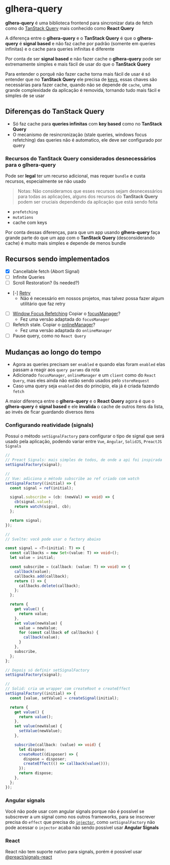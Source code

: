 # glhera-query

**glhera-query** é uma biblioteca frontend para sincronizar data de fetch como do [TanStack Query](https://tanstack.com/query/latest/docs/framework/react/overview) mais conhecido como **React Query**

A diferença entre o **glhera-query** e o **TanStack Query** é que o **glhera-query** é **signal based** e não faz cache por padrão (somente em queries infinitas) e o cache para queries infinitas é diferente

Por conta de ser **signal based** e não fazer cache o **glhera-query** pode ser extremamente simples e mais fácil de usar do que o **TanStack Query**

Para entender o porquê não fazer cache torna mais fácil de usar é só entender que no **TanStack Query** ele precisa de [keys](https://tanstack.com/query/latest/docs/framework/react/guides/query-keys), essas chaves são necessárias para fazer cache, quando não se depende de `cache`, uma grande complexidade da aplicação é removida, tornando tudo mais fácil e simples de se usar

## Diferenças do **TanStack Query**

- Só faz cache para **queries infinitas** com **key based** como no **TanStack Query**
- O mecanismo de resincronização (stale queries, windows focus refetching) das queries não é automatico, ele deve ser configurado por query

### Recursos do **TanStack Query** considerados desnecessários para o **glhera-query**

Pode ser **legal** ter um recurso adicional, mas requer `bundle` e custa recursos, especialmente se não usado

> Notas: Não consideramos que esses recursos sejam desnecessários para todas as aplicações, alguns dos recursos do **TanStack Query** podem ser cruciais dependendo da aplicação que está sendo feita

- `prefetching`
- `mutations`
- cache com keys

Por conta dessas diferenças, para que um app usando **glhera-query** faça grande parte do que um app com o **TanStack Query** (desconsiderando cache) é muito mais simples e depende de menos bundle

## Recursos sendo implementados

- [x] Cancellable fetch (Abort Signal)
- [ ] Infinite Queries
- [ ] Scroll Restoration? (Is needed?)
- [-] [Retry](https://tanstack.com/query/latest/docs/framework/react/guides/query-retries)
  - Não é necessário em nossos projetos, mas talvez possa fazer algum utilitário que faz retry
- [ ] [Window Focus Refetching](https://tanstack.com/query/latest/docs/framework/react/guides/window-focus-refetching) Copiar o [focusManager](https://tanstack.com/query/latest/docs/reference/focusManager)?
  - Fez uma versão adaptada do `focusManager`
- [ ] Refetch stale. Copiar o [onlineManager](https://tanstack.com/query/latest/docs/reference/onlineManager)?
  - Fez uma versão adaptada do `onlineManager`
- [ ] Pause query, como no `React Query`

## Mudanças ao longo do tempo

- Agora as queries precisam ser `enabled` e quando elas foram `enabled` elas passam a reagir aos `query params` da rota
- Adicionado `focusManager`, `onlineManager` e um `client` como do `React Query`, mas eles ainda não estão sendo usados pelo `storeRequest`
- Caso uma query seja `enabled` des do princípio, ela já é criada fazendo `fetch`

A maior diferença entre o **glhera-query** e o **React Query** agora é que o **glhera-query** é **signal based** e ele **invalida** o cache de outros itens da lista, ao invés de ficar guardando diversos itens

### Configurando reatividade (signals)

Possui o método `setSignalFactory` para configurar o tipo de signal que será usado pela aplicação, podendo variar entre `Vue`, `Angular`, `SolidJS`, `PreactJS Signals`

```ts
//
// Preact Signals: mais simples de todos, de onde a api foi inspirada
setSignalFactory(signal);

//
// Vue: adiciona o método subscribe ao ref criado com watch
setSignalFactory((initial) => {
  const signal = ref(initial);

  signal.subscribe = (cb: (newVal) => void) => {
    cb(signal.value);
    return watch(signal, cb);
  };

  return signal;
});

//
// Svelte: você pode usar o factory abaixo

const signal = <T>(initial: T) => {
  const callbacks = new Set<(value: T) => void>();
  let value = initial;

  const subscribe = (callback: (value: T) => void) => {
    callback(value);
    callbacks.add(callback);
    return () => {
      callbacks.delete(callback);
    };
  };

  return {
    get value() {
      return value;
    },
    set value(newValue) {
      value = newValue;
      for (const callback of callbacks) {
        callback(value);
      }
    },
    subscribe,
  };
};

// Depois só definir setSignalFactory
setSignalFactory(signal);

//
// Solid: cria um wrapper com createRoot e createEffect
setSignalFactory((initial) => {
  const [value, setValue] = createSignal(initial);

  return {
    get value() {
      return value();
    },
    set value(newValue) {
      setValue(newValue);
    },

    subscribe(callback: (value) => void) {
      let dispose;
      createRoot((disposer) => {
        dispose = disposer;
        createEffect(() => callback(value()));
      });
      return dispose;
    },
  };
});
```

### Angular signals

Você não pode usar com angular signals porque não é possível se subscrever a um signal como nos outros frameworks, para se inscrever precisa do `effect` que precisa do [`injector`](https://angular.dev/guide/signals#injection-context), como `setSignalFactory` não pode acessar o `injector` acaba não sendo possível usar **Angular Signals**

### React

React não tem suporte nativo para signals, porém é possível usar [@preact/signals-react](https://www.npmjs.com/package/@preact/signals-react)
